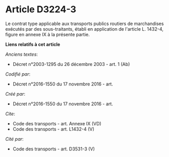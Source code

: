 # Article D3224-3

Le contrat type applicable aux transports publics routiers de marchandises exécutés par des sous-traitants, établi en
application de l'article L. 1432-4, figure en annexe IX à la présente partie.

**Liens relatifs à cet article**

_Anciens textes_:

  - Décret n°2003-1295 du 26 décembre 2003 - art. 1 (Ab)

_Codifié par_:

  - Décret n°2016-1550 du 17 novembre 2016 - art.

_Créé par_:

  - Décret n°2016-1550 du 17 novembre 2016 - art.

_Cite_:

  - Code des transports - art. Annexe IX (VD)
  - Code des transports - art. L1432-4 (V)

_Cité par_:

  - Code des transports - art. D3531-3 (V)
